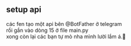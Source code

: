 ## setup api
các fen tạo một api bên @BotFather ở telegram <br>
rồi gắn vào dòng 15 ở file main.py <br>
xong còn lại các bạn tự mò nha mình lười lắm á.🥰
